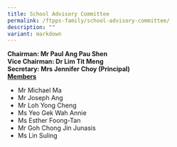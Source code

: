 ```yaml
---
title: School Advisory Committee
permalink: /ftpps-family/school-advisory-committee/
description: ""
variant: markdown
---
```

**Chairman: Mr Paul Ang Pau Shen**
<br>
**Vice Chairman: Dr Lim Tit Meng**
<br>
<b>Secretary: Mrs Jennifer Choy (Principal)</b>
<br>
<b><u>Members</u></b>
* Mr Michael Ma
* Mr Joseph Ang
* Mr Loh Yong Cheng
* Ms Yeo Gek Wah Annie
* Ms Esther Foong-Tan
* Mr Goh Chong Jin Junasis
* Ms Lin Suling

